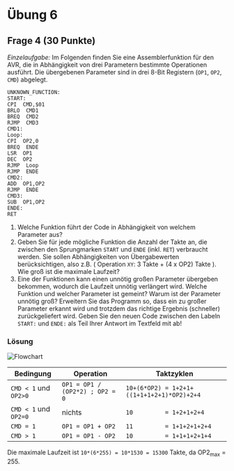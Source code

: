 # Übung 6

## Frage 4 (30 Punkte)

*Einzelaufgabe:* Im Folgenden finden Sie eine Assemblerfunktion für den AVR, die in Abhängigkeit von drei Parametern bestimmte Operationen ausführt. Die übergebenen Parameter sind in drei 8-Bit Registern (`OP1`, `OP2`, `CMD`) abgelegt.

```Assembly
UNKNOWN_FUNCTION:
START:
CPI  CMD,$01
BRLO  CMD1
BREQ  CMD2
RJMP  CMD3
CMD1:
Loop:
CPI  OP2,0
BREQ  ENDE
LSR  OP1
DEC  OP2
RJMP  Loop
RJMP  ENDE
CMD2:
ADD  OP1,OP2
RJMP  ENDE
CMD3:
SUB  OP1,OP2
ENDE:
RET
```

1. Welche Funktion führt der Code in Abhängigkeit von welchem Parameter aus?
2. Geben Sie für jede mögliche Funktion die Anzahl der Takte an, die zwischen den Sprungmarken `START` und `ENDE` (inkl. `RET`) verbraucht werden. Sie sollen Abhängigkeiten von Übergabewerten berücksichtigen, also z.B. ( Operation `XY`: 3 Takte + (4 x OP2) Takte ). Wie groß ist die maximale Laufzeit?
3. Eine der Funktionen kann einen unnötig großen Parameter übergeben bekommen, wodurch die Laufzeit unnötig verlängert wird. Welche Funktion und welcher Parameter ist gemeint? Warum ist der Parameter unnötig groß? Erweitern Sie das Programm so, dass ein zu großer Parameter erkannt wird und trotzdem das richtige Ergebnis (schneller) zurückgeliefert wird. Geben Sie den neuen Code zwischen den Labeln `START:` und `ENDE:` als Teil Ihrer Antwort im Textfeld mit ab!

### Lösung

![Flowchart](aufgabe4-flowchart.png)

| Bedingung             | Operation                       | Taktzyklen
| --------------------- | ------------------------------- | ----------
| `CMD < 1` und `OP2>0` | `OP1 = OP1 / (OP2*2) ; OP2 = 0` | `10+(6*OP2) = 1+2+1+((1+1+1+2+1)*OP2)+2+4`
| `CMD < 1` und `OP2=0` | nichts                          | `10         = 1+2+1+2+4`
| `CMD = 1`             | `OP1 = OP1 + OP2`               | `11         = 1+1+2+1+2+4`
| `CMD > 1`             | `OP1 = OP1 - OP2`               | `10         = 1+1+1+2+1+4`

Die maximale Laufzeit ist `10*(6*255) = 10*1530 = 15300` Takte, da OP2<sub>max</sub> = 255.
